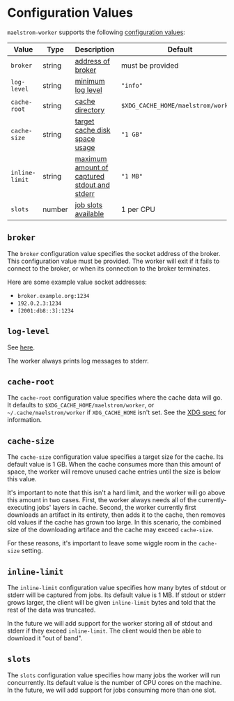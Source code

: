 # Configuration Values

`maelstrom-worker` supports the following [configuration values](../config.md):

Value                                                    | Type    | Description                                                   | Default
---------------------------------------------------------|---------|---------------------------------------------------------------|-----------------
`broker`                                                 | string  | [address of broker](#broker)                                  | must be provided
<span style="white-space: nowrap;">`log-level`</span>    | string  | [minimum log level](#log-level)                               | `"info"`
<span style="white-space: nowrap;">`cache-root`</span>   | string  | [cache directory](#cache-root)                                | `$XDG_CACHE_HOME/maelstrom/worker/`
<span style="white-space: nowrap;">`cache-size`</span>   | string  | [target cache disk space usage](#cache-size)                  | `"1 GB"`
<span style="white-space: nowrap;">`inline-limit`</span> | string  | [maximum amount of captured stdout and stderr](#inline-limit) | `"1 MB"`
`slots`                                                  | number  | [job slots available](#slots)                                 | 1 per CPU

## `broker`

The `broker` configuration value specifies the socket address of the broker.
This configuration value must be provided. The worker will exit if it fails to
connect to the broker, or when its connection to the broker terminates.

Here are some example value socket addresses:
  - `broker.example.org:1234`
  - `192.0.2.3:1234`
  - `[2001:db8::3]:1234`

## `log-level`

See [here](../log-levels.md).

The worker always prints log messages to stderr.

## `cache-root`

The <span style="white-space: nowrap;">`cache-root`</span> configuration value
specifies where the cache data will go. It defaults to
`$XDG_CACHE_HOME/maelstrom/worker`, or `~/.cache/maelstrom/worker` if
`XDG_CACHE_HOME` isn't set. See the [XDG
spec](https://specifications.freedesktop.org/basedir-spec/basedir-spec-latest.html)
for information.

## `cache-size`

The <span style="white-space: nowrap;">`cache-size`</span> configuration value
specifies a target size for the cache. Its default value is 1&nbsp;GB. When the
cache consumes more than this amount of space, the worker will remove unused
cache entries until the size is below this value.

It's important to note that this isn't a hard limit, and the worker will go
above this amount in two cases. First, the worker always needs all of the
currently-executing jobs' layers in cache. Second, the worker currently first
downloads an artifact in its entirety, then adds it to the cache, then removes
old values if the cache has grown too large. In this scenario, the combined
size of the downloading artiface and the cache may exceed <span
style="white-space: nowrap;">`cache-size`</span>.

For these reasons, it's important to leave some wiggle room in the <span
style="white-space: nowrap;">`cache-size`</span> setting.

## `inline-limit`

The <span style="white-space: nowrap;">`inline-limit`</span> configuration
value specifies how many bytes of stdout or stderr will be captured from jobs.
Its default value is 1&nbsp;MB. If stdout or stderr grows larger, the client
will be given <span style="white-space: nowrap;">`inline-limit`</span> bytes
and told that the rest of the data was truncated.

In the future we will add support for the worker storing all of stdout and
stderr if they exceed <span style="white-space: nowrap;">`inline-limit`</span>.
The client would then be able to download it "out of band".

## `slots`

The `slots` configuration value specifies how many jobs the worker will run
concurrently. Its default value is the number of CPU cores on the machine. In
the future, we will add support for jobs consuming more than one slot.
